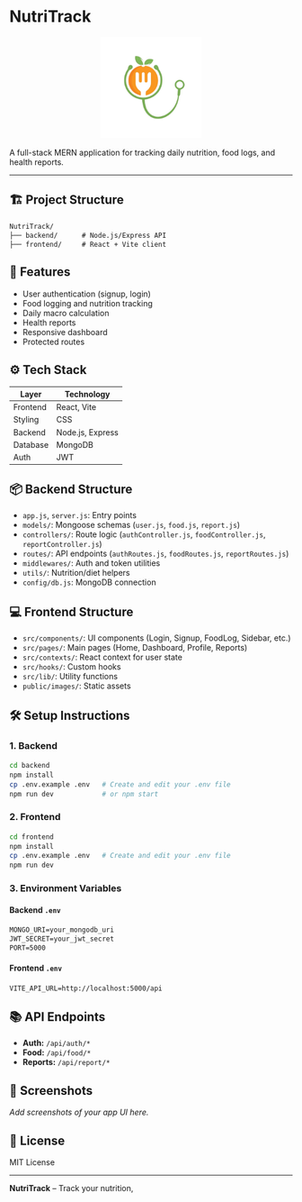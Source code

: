 # NutriTrack

<p align="center">
  <img src="frontend/public/images/Logo.png" alt="NutriTrack Logo" width="180"/>
</p>

A full-stack MERN application for tracking daily nutrition, food logs, and health reports.

---

## 🏗️ Project Structure

```
NutriTrack/
├── backend/      # Node.js/Express API
├── frontend/     # React + Vite client
```

## 🚀 Features

- User authentication (signup, login)
- Food logging and nutrition tracking
- Daily macro calculation
- Health reports
- Responsive dashboard
- Protected routes

## ⚙️ Tech Stack

| Layer      | Technology         |
|------------|-------------------|
| Frontend   | React, Vite       |
| Styling    | CSS               |
| Backend    | Node.js, Express  |
| Database   | MongoDB           |
| Auth       | JWT               |

## 📦 Backend Structure

- `app.js`, `server.js`: Entry points
- `models/`: Mongoose schemas (`user.js`, `food.js`, `report.js`)
- `controllers/`: Route logic (`authController.js`, `foodController.js`, `reportController.js`)
- `routes/`: API endpoints (`authRoutes.js`, `foodRoutes.js`, `reportRoutes.js`)
- `middlewares/`: Auth and token utilities
- `utils/`: Nutrition/diet helpers
- `config/db.js`: MongoDB connection

## 💻 Frontend Structure

- `src/components/`: UI components (Login, Signup, FoodLog, Sidebar, etc.)
- `src/pages/`: Main pages (Home, Dashboard, Profile, Reports)
- `src/contexts/`: React context for user state
- `src/hooks/`: Custom hooks
- `src/lib/`: Utility functions
- `public/images/`: Static assets

## 🛠️ Setup Instructions

### 1. Backend

```bash
cd backend
npm install
cp .env.example .env   # Create and edit your .env file
npm run dev            # or npm start
```

### 2. Frontend

```bash
cd frontend
npm install
cp .env.example .env   # Create and edit your .env file
npm run dev
```

### 3. Environment Variables

#### Backend `.env`
```
MONGO_URI=your_mongodb_uri
JWT_SECRET=your_jwt_secret
PORT=5000
```

#### Frontend `.env`
```
VITE_API_URL=http://localhost:5000/api
```

## 📚 API Endpoints

- **Auth:** `/api/auth/*`
- **Food:** `/api/food/*`
- **Reports:** `/api/report/*`

## 📸 Screenshots

_Add screenshots of your app UI here._

## 📝 License

MIT License

---

**NutriTrack** – Track your nutrition,
